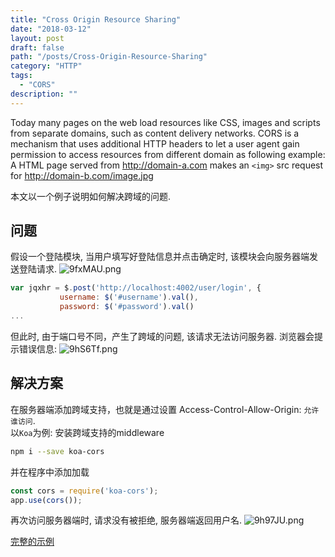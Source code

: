 ```yaml
---
title: "Cross Origin Resource Sharing"
date: "2018-03-12"
layout: post
draft: false
path: "/posts/Cross-Origin-Resource-Sharing"
category: "HTTP"
tags:
  - "CORS"
description: ""
---
```

Today many pages on the web load resources like CSS, images and scripts from
separate domains, such as content delivery networks. CORS is a mechanism that
uses additional HTTP headers to let a user agent gain permission to access resources
from different domain as following example: A HTML page served from http://domain-a.com
makes an `<img>` src request for http://domain-b.com/image.jpg

本文以一个例子说明如何解决跨域的问题.

## 问题
假设一个登陆模块, 当用户填写好登陆信息并点击确定时, 该模块会向服务器端发送登陆请求.
![9fxMAU.png](https://s1.ax1x.com/2018/03/13/9fxMAU.png)
```javascript
var jqxhr = $.post('http://localhost:4002/user/login', {
           username: $('#username').val(),
           password: $('#password').val()
...
```
但此时, 由于端口号不同，产生了跨域的问题, 该请求无法访问服务器. 浏览器会提示错误信息:
![9hS6Tf.png](https://s1.ax1x.com/2018/03/13/9hS6Tf.png)

## 解决方案
在服务器端添加跨域支持，也就是通过设置 Access-Control-Allow-Origin: `允许谁访问`.  
以`Koa`为例:
安装跨域支持的middleware  
```bash
npm i --save koa-cors
```
并在程序中添加加载
```javascript
const cors = require('koa-cors');
app.use(cors());
```
再次访问服务器端时, 请求没有被拒绝, 服务器端返回用户名.
![9h97JU.png](https://s1.ax1x.com/2018/03/13/9h97JU.png)

[完整的示例](https://github.com/evle/koa-cors-demo)
